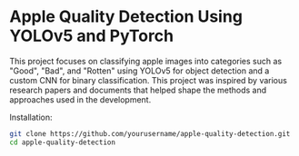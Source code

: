 # Apple Quality Detection Using YOLOv5 and PyTorch

This project focuses on classifying apple images into categories such as "Good", "Bad", and "Rotten" using YOLOv5 for object detection and a custom CNN for binary classification. This project was inspired by various research papers and documents that helped shape the methods and approaches used in the development.

Installation:
```bash
git clone https://github.com/yourusername/apple-quality-detection.git
cd apple-quality-detection
